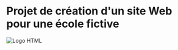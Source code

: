 # Projet de création d'un site Web pour une école fictive  

![Logo HTML](https://upload.wikimedia.org/wikipedia/commons/6/61/HTML5_logo_and_wordmark.svg)
